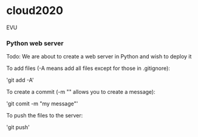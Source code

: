 # cloud2020
EVU

### Python web server

Todo: We are about to create a web server in Python and wish to deploy it


To add files (-A means add all files except for those in .gitignore):

'git add -A'

To create a commit (-m "" allows you to create a message):

'git comit -m "my message"'

To push the files to the server:

'git push'